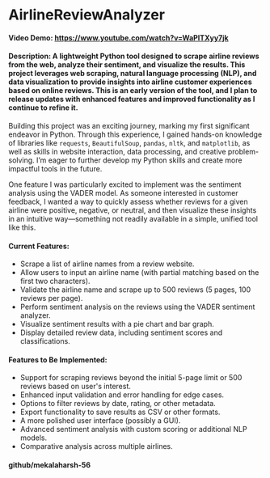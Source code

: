 # AirlineReviewAnalyzer
#### Video Demo: https://www.youtube.com/watch?v=WaPITXyy7jk

#### Description: A lightweight Python tool designed to scrape airline reviews from the web, analyze their sentiment, and visualize the results. This project leverages web scraping, natural language processing (NLP), and data visualization to provide insights into airline customer experiences based on online reviews. This is an early version of the tool, and I plan to release updates with enhanced features and improved functionality as I continue to refine it.

Building this project was an exciting journey, marking my first significant endeavor in Python. Through this experience, I gained hands-on knowledge of libraries like `requests`, `BeautifulSoup`, `pandas`, `nltk`, and `matplotlib`, as well as skills in website interaction, data processing, and creative problem-solving. I’m eager to further develop my Python skills and create more impactful tools in the future.

One feature I was particularly excited to implement was the sentiment analysis using the VADER model. As someone interested in customer feedback, I wanted a way to quickly assess whether reviews for a given airline were positive, negative, or neutral, and then visualize these insights in an intuitive way—something not readily available in a simple, unified tool like this.

#### Current Features:
- Scrape a list of airline names from a review website.
- Allow users to input an airline name (with partial matching based on the first two characters).
- Validate the airline name and scrape up to 500 reviews (5 pages, 100 reviews per page).
- Perform sentiment analysis on the reviews using the VADER sentiment analyzer.
- Visualize sentiment results with a pie chart and bar graph.
- Display detailed review data, including sentiment scores and classifications.

#### Features to Be Implemented:
- Support for scraping reviews beyond the initial 5-page limit or 500 reviews based on user's interest.
- Enhanced input validation and error handling for edge cases.
- Options to filter reviews by date, rating, or other metadata.
- Export functionality to save results as CSV or other formats.
- A more polished user interface (possibly a GUI).
- Advanced sentiment analysis with custom scoring or additional NLP models.
- Comparative analysis across multiple airlines.

#### github/mekalaharsh-56
